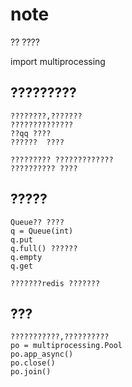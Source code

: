 # note

 ??  ????
 
 import multiprocessing
 
 ## ?????????
 
    ????????,???????
    ??????????????
    ??qq ????
    ??????  ????
    
    ????????? ?????????????
    ?????????? ????
    
 ## ?????
 
    Queue?? ????
    q = Queue(int)
    q.put
    q.full() ?????? 
    q.empty
    q.get
    
    ???????redis ???????
 
 ## ???
 
    ???????????,??????????
    po = multiprocessing.Pool
    po.app_async()
    po.close()
    po.join()
    